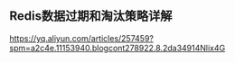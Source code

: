 ## Redis数据过期和淘汰策略详解
https://yq.aliyun.com/articles/257459?spm=a2c4e.11153940.blogcont278922.8.2da34914Nlix4G

